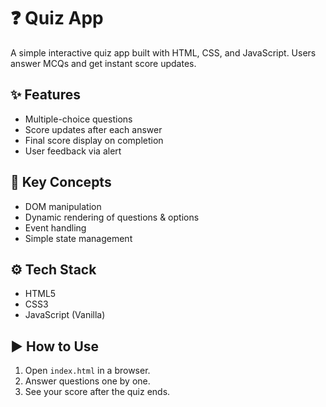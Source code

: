 # ❓ Quiz App

A simple interactive quiz app built with HTML, CSS, and JavaScript. Users answer MCQs and get instant score updates.

## ✨ Features

- Multiple-choice questions
- Score updates after each answer
- Final score display on completion
- User feedback via alert

## 🧠 Key Concepts

- DOM manipulation
- Dynamic rendering of questions & options
- Event handling
- Simple state management

## ⚙️ Tech Stack

- HTML5
- CSS3
- JavaScript (Vanilla)

## ▶️ How to Use

1. Open `index.html` in a browser.
2. Answer questions one by one.
3. See your score after the quiz ends.
